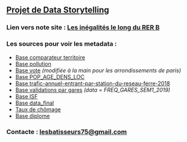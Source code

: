 ## **[Projet de Data Storytelling](https://www.ensae.fr/courses/data-storytelling/)**

### **Lien vers note site** : [Les inégalités le long du RER B](https://graffpa.github.io/RERB.github.io/)  


### **Les sources pour voir les metadata :**
- [Base comparateur territoire](https://data.iledefrance.fr/explore/dataset/base-comparateur-de-territoires/table/)
- [Base pollution](https://www.data.gouv.fr/fr/datasets/indices-qualite-de-lair-citeair-journaliers-par-polluant-sur-lile-de-france-les-departements-les-communes-franciliennes-et-les-arrondissements-parisiens/#)
- [Base vote](https://www.data.gouv.fr/fr/datasets/election-presidentielle-des-23-avril-et-7-mai-2017-resultats-definitifs-du-2nd-tour-par-communes/)  *(modifiée à la main pour les arrondissements de paris)*
- [Base POP_AGE_DENS_LOC](https://data.iledefrance.fr/explore/dataset/metropole-densites-de-population-par-commune/information/) 
- [Base trafic-annuel-entrant-par-station-du-reseau-ferre-2018](https://dataratp.opendatasoft.com/explore/dataset/trafic-annuel-entrant-par-station-du-reseau-ferre-2018/export/)
- [Base validations par gares](https://data.iledefrance-mobilites.fr/explore/dataset/validations-sur-le-reseau-ferre-nombre-de-validations-par-jour-1er-sem/export/?refine.jour=2019&refine.jour=2019%2F01) *(data = FREQ_GARES_SEM1_2019)*
- [Base ISF](https://www.data.gouv.fr/fr/datasets/impot-de-solidarite-sur-la-fortune-impot-sur-la-fortune-immobiliere/)
- [Base data_final](https://www.data.gouv.fr/fr/datasets/election-presidentielle-des-23-avril-et-7-mai-2017-resultats-definitifs-du-2nd-tour-par-communes/)
- [Taux de chômage](https://www.insee.fr/fr/statistiques/2521169#dictionnaire)
- [Base diplome](https://www.insee.fr/fr/statistiques/4171399?sommaire=4171407)

### **Contacte :**  lesbatisseurs75@gmail.com

